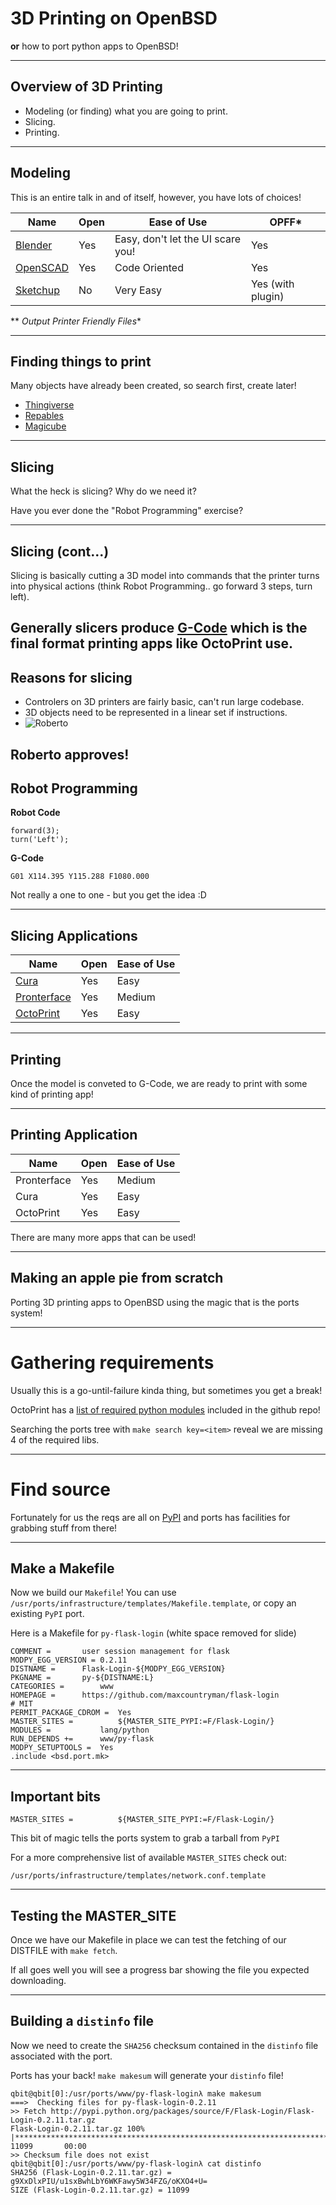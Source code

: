 # 3D Printing on OpenBSD

**or** how to port python apps to OpenBSD!

---

## Overview of 3D Printing

  - Modeling (or finding) what you are going to print.
  - Slicing.
  - Printing.

---

## Modeling

This is an entire talk in and of itself, however, you have lots of choices!

|Name|Open|Ease of Use|OPFF*|
|---|---|---|---|
|[Blender](http://www.blender.org/)|Yes|Easy, don't let the UI scare you!|Yes|
|[OpenSCAD](http://www.openscad.org/)|Yes|Code Oriented|Yes|
|[Sketchup](http://www.sketchup.com/)|No|Very Easy|Yes (with plugin)|

** *Output Printer Friendly Files**

---
## Finding things to print

Many objects have already been created, so search first, create later!

  - [Thingiverse](http://www.thingiverse.com/)
  - [Repables](http://repables.com/)
  - [Magicube](http://www.magicu.be/)

---

## Slicing

What the heck is slicing? Why do we need it?

Have you ever done the "Robot Programming" exercise?

---

## Slicing (cont...)

Slicing is basically cutting a 3D model into commands that the printer turns into physical actions (think Robot Programming.. go forward 3 steps,
 turn left).

Generally slicers produce [G-Code](https://en.wikipedia.org/wiki/G-code) which is the final format printing apps like OctoPrint use.
---

## Reasons for slicing

  - Controlers on 3D printers are fairly basic, can't run large codebase.
  - 3D objects need to be represented in a linear set if instructions.
  - ![Roberto](http://img1.wikia.nocookie.net/__cb20110619182621/en.futurama/images/9/96/Futurama_roberto.png)

Roberto approves!
---

## Robot Programming

**Robot Code**
```
forward(3);
turn('Left');
```

**G-Code**
```
G01 X114.395 Y115.288 F1080.000
```

Not really a one to one - but you get the idea :D


---
## Slicing Applications

|Name|Open|Ease of Use|
|---|---|---|
|[Cura](http://wiki.ultimaker.com/Cura)|Yes|Easy|
|[Pronterface](https://github.com/kliment/Printrun)|Yes|Medium|
|[OctoPrint](http://octoprint.org/)|Yes|Easy|

---

## Printing

Once the model is conveted to G-Code, we are ready to print with some kind of printing app!

--- 

## Printing Application
|Name|Open|Ease of Use|
|---|---|---|
|Pronterface|Yes|Medium|
|Cura|Yes|Easy|
|OctoPrint|Yes|Easy|

There are many more apps that can be used!

---

## Making an apple pie from scratch

Porting 3D printing apps to OpenBSD using the magic that is the ports system!

---

# Gathering requirements

Usually this is a go-until-failure kinda thing, but sometimes you get a break!

OctoPrint has a [list of required python modules](https://github.com/foosel/OctoPrint/blob/master/requirements.txt) included in the github repo!

Searching the ports tree with `make search key=<item>` reveal we are missing 4 of the required libs.

---

# Find source

Fortunately for us the reqs are all on [PyPI](https://pypi.python.org/pypi) and ports has facilities for grabbing stuff from there!

---

## Make a Makefile

Now we build our `Makefile`! You can use `/usr/ports/infrastructure/templates/Makefile.template`, or copy an existing `PyPI` port.

Here is a Makefile for `py-flask-login` (white space removed for slide)

```
COMMENT =		user session management for flask
MODPY_EGG_VERSION =	0.2.11
DISTNAME =	  	Flask-Login-${MODPY_EGG_VERSION}
PKGNAME =		py-${DISTNAME:L}
CATEGORIES =		www
HOMEPAGE = 		https://github.com/maxcountryman/flask-login
# MIT
PERMIT_PACKAGE_CDROM =	Yes
MASTER_SITES =	     	${MASTER_SITE_PYPI:=F/Flask-Login/}
MODULES =    		lang/python
RUN_DEPENDS +=		www/py-flask
MODPY_SETUPTOOLS =	Yes
.include <bsd.port.mk>
```

---

## Important bits

```
MASTER_SITES =	     	${MASTER_SITE_PYPI:=F/Flask-Login/}
```

This bit of magic tells the ports system to grab a tarball from `PyPI`

For a more comprehensive list of available `MASTER_SITES` check out:

`/usr/ports/infrastructure/templates/network.conf.template`

---

## Testing the MASTER_SITE

Once we have our Makefile in place we can test the fetching of our DISTFILE with `make fetch`.

If all goes well you will see a progress bar showing the file you expected downloading.

---

## Building a `distinfo` file

Now we need to create the `SHA256` checksum contained in the `distinfo` file associated with the port.

Ports has your back! `make makesum` will generate your `distinfo` file!

```
qbit@qbit[0]:/usr/ports/www/py-flask-loginλ make makesum
===>  Checking files for py-flask-login-0.2.11
>> Fetch http://pypi.python.org/packages/source/F/Flask-Login/Flask-Login-0.2.11.tar.gz
Flask-Login-0.2.11.tar.gz 100% |***************************************************************************************************************************************| 11099       00:00    
>> Checksum file does not exist
qbit@qbit[0]:/usr/ports/www/py-flask-loginλ cat distinfo                                                                                                                                      
SHA256 (Flask-Login-0.2.11.tar.gz) = g9XxDlxPIU/u1sxBwhLbY6WKFawy5W34FZG/oKXO4+U=
SIZE (Flask-Login-0.2.11.tar.gz) = 11099
```

